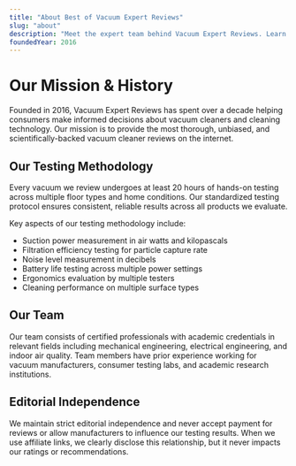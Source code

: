 ```yaml
---
title: "About Best of Vacuum Expert Reviews"
slug: "about"
description: "Meet the expert team behind Vacuum Expert Reviews. Learn about our rigorous testing process, scientific methodology, and commitment to unbiased vacuum cleaner reviews."
foundedYear: 2016
---
```


# Our Mission & History

Founded in 2016, Vacuum Expert Reviews has spent over a decade helping consumers make informed decisions about vacuum cleaners and cleaning technology. Our mission is to provide the most thorough, unbiased, and scientifically-backed vacuum cleaner reviews on the internet.

## Our Testing Methodology

Every vacuum we review undergoes at least 20 hours of hands-on testing across multiple floor types and home conditions. Our standardized testing protocol ensures consistent, reliable results across all products we evaluate.

Key aspects of our testing methodology include:

- Suction power measurement in air watts and kilopascals
- Filtration efficiency testing for particle capture rate
- Noise level measurement in decibels
- Battery life testing across multiple power settings
- Ergonomics evaluation by multiple testers
- Cleaning performance on multiple surface types

## Our Team

Our team consists of certified professionals with academic credentials in relevant fields including mechanical engineering, electrical engineering, and indoor air quality. Team members have prior experience working for vacuum manufacturers, consumer testing labs, and academic research institutions.

## Editorial Independence

We maintain strict editorial independence and never accept payment for reviews or allow manufacturers to influence our testing results. When we use affiliate links, we clearly disclose this relationship, but it never impacts our ratings or recommendations.
